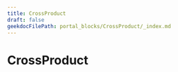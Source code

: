 ```yaml
---
title: CrossProduct
draft: false
geekdocFilePath: portal_blocks/CrossProduct/_index.md
---
```

# CrossProduct